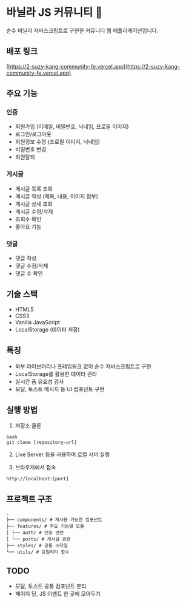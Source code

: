 # 바닐라 JS 커뮤니티 👾

순수 바닐라 자바스크립트로 구현한 커뮤니티 웹 애플리케이션입니다.

## 배포 링크
[https://2-suzy-kang-community-fe.vercel.app](https://2-suzy-kang-community-fe.vercel.app)

## 주요 기능

### 인증
- 회원가입 (이메일, 비밀번호, 닉네임, 프로필 이미지)
- 로그인/로그아웃
- 회원정보 수정 (프로필 이미지, 닉네임)
- 비밀번호 변경
- 회원탈퇴

### 게시글
- 게시글 목록 조회
- 게시글 작성 (제목, 내용, 이미지 첨부)
- 게시글 상세 조회
- 게시글 수정/삭제
- 조회수 확인
- 좋아요 기능

### 댓글
- 댓글 작성
- 댓글 수정/삭제
- 댓글 수 확인

## 기술 스택
- HTML5
- CSS3
- Vanilla JavaScript
- LocalStorage (데이터 저장)

## 특징
- 외부 라이브러리나 프레임워크 없이 순수 자바스크립트로 구현
- LocalStorage를 활용한 데이터 관리
- 실시간 폼 유효성 검사
- 모달, 토스트 메시지 등 UI 컴포넌트 구현

## 실행 방법
1. 저장소 클론
```
bash
git clone [repository-url]
```

2. Live Server 등을 사용하여 로컬 서버 실행

3. 브라우저에서 접속
```
http://localhost:[port]
```

## 프로젝트 구조
```
.
├── components/ # 재사용 가능한 컴포넌트
├── features/ # 주요 기능별 모듈
│ ├── auth/ # 인증 관련
│ └── posts/ # 게시글 관련
├── styles/ # 공통 스타일
└── utils/ # 유틸리티 함수
```

## TODO
- 모달, 토스트 공통 컴포넌트 분리
- 페이지 당, JS 이벤트 한 곳에 모아두기